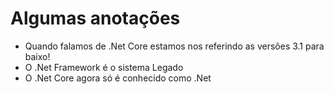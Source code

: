   # Algumas anotações 

 - Quando falamos de .Net Core estamos nos referindo as versões 3.1 para baixo!
 - O .Net Framework é o sistema Legado
 - O .Net Core agora só é conhecido como .Net

